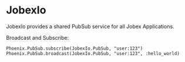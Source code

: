 # JobexIo

JobexIo provides a shared PubSub service for all Jobex Applications.

Broadcast and Subscribe:

    Phoenix.PubSub.subscribe(JobexIo.PubSub, "user:123")
    Phoenix.PubSub.broadcast(JobexIo.PubSub, "user:123", :hello_world)
